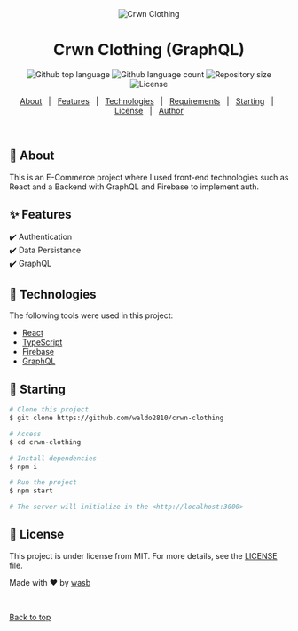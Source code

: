 <div align="center" id="top"> 
  <img src="./.github/app.gif" alt="Crwn Clothing" />
</div>

<h1 align="center">Crwn Clothing (GraphQL)</h1>

<p align="center">
  <img alt="Github top language" src="https://img.shields.io/github/languages/top/waldo2810/crwn-clothing?color=56BEB8">

  <img alt="Github language count" src="https://img.shields.io/github/languages/count/waldo2810/crwn-clothing?color=56BEB8">

  <img alt="Repository size" src="https://img.shields.io/github/repo-size/waldo2810/crwn-clothing?color=56BEB8">

  <img alt="License" src="https://img.shields.io/github/license/waldo2810/crwn-clothing?color=56BEB8">
</p>

<!-- Status -->

<!-- <h4 align="center"> 
	🚧  Crwn Clothing 🚀 Under construction...  🚧
</h4>  -->

<!-- <hr> -->

<p align="center">
  <a href="#dart-about">About</a> &#xa0; | &#xa0; 
  <a href="#sparkles-features">Features</a> &#xa0; | &#xa0;
  <a href="#rocket-technologies">Technologies</a> &#xa0; | &#xa0;
  <a href="#white_check_mark-requirements">Requirements</a> &#xa0; | &#xa0;
  <a href="#checkered_flag-starting">Starting</a> &#xa0; | &#xa0;
  <a href="#memo-license">License</a> &#xa0; | &#xa0;
  <a href="https://github.com/waldo2810" target="_blank">Author</a>
</p>

<br>

## :dart: About ##

This is an E-Commerce project where I used front-end technologies such as React and a Backend with GraphQL and Firebase to implement auth.

## :sparkles: Features ##

:heavy_check_mark: Authentication\
:heavy_check_mark: Data Persistance\
:heavy_check_mark: GraphQL

## :rocket: Technologies ##

The following tools were used in this project:

- [React](https://pt-br.reactjs.org/)
- [TypeScript](https://www.typescriptlang.org/)
- [Firebase](https://firebase.google.com/)
- [GraphQL](https://graphql.org/)

## :checkered_flag: Starting ##

```bash
# Clone this project
$ git clone https://github.com/waldo2810/crwn-clothing

# Access
$ cd crwn-clothing

# Install dependencies
$ npm i

# Run the project
$ npm start

# The server will initialize in the <http://localhost:3000>
```

## :memo: License ##

This project is under license from MIT. For more details, see the [LICENSE](LICENSE.md) file.


Made with :heart: by <a href="https://github.com/waldo2810" target="_blank">wasb</a>

&#xa0;

<a href="#top">Back to top</a>